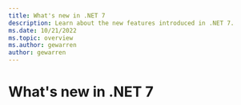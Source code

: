 ```yaml
---
title: What's new in .NET 7
description: Learn about the new features introduced in .NET 7.
ms.date: 10/21/2022
ms.topic: overview
ms.author: gewarren
author: gewarren
---
```

# What's new in .NET 7
